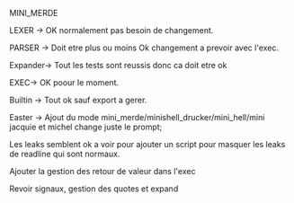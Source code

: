 MINI_MERDE

LEXER -> OK normalement pas besoin de changement.

PARSER -> Doit etre plus ou moins Ok changement a prevoir avec l'exec.

Expander-> Tout les tests sont reussis donc ca doit etre ok

EXEC-> OK poour le moment.

Builtin -> Tout ok sauf export a gerer.

Easter -> Ajout du mode mini_merde/minishell_drucker/mini_hell/mini jacquie et michel change juste le prompt;

Les leaks semblent ok a voir pour ajouter un script pour masquer les leaks de readline qui sont normaux.

Ajouter la gestion des retour de valeur dans l'exec

Revoir signaux, gestion des quotes et expand
